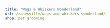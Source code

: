 ```yaml
---
title: "Wags & Whiskers Wonderland"
url: /zanesville/wags-and-whiskers-wonderland/
shop: pet grooming
---
```

